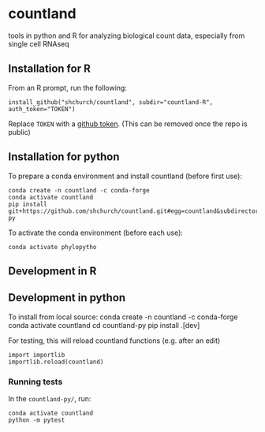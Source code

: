 # countland
tools in python and R for analyzing biological count data, especially from single cell RNAseq 


## Installation for R

From an R prompt, run the following: 

    install_github("shchurch/countland", subdir="countland-R", auth_token="TOKEN")

Replace `TOKEN` with a [github token](https://docs.github.com/en/authentication/keeping-your-account-and-data-secure/creating-a-personal-access-token). (This can be removed once the repo is public)


## Installation for python

To prepare a conda environment and install countland (before first use):

    conda create -n countland -c conda-forge
    conda activate countland
    pip install git+https://github.com/shchurch/countland.git#egg=countland&subdirectory=countland-py

To activate the conda environment (before each use):

    conda activate phylopytho

## Development in R

## Development in python

To install from local source:
    conda create -n countland -c conda-forge
    conda activate countland
    cd countland-py
    pip install .[dev]

For testing, this will reload countland functions (e.g. after an edit)

    import importlib
    importlib.reload(countland)

### Running tests

In the `countland-py/`, run:

    conda activate countland
    python -m pytest